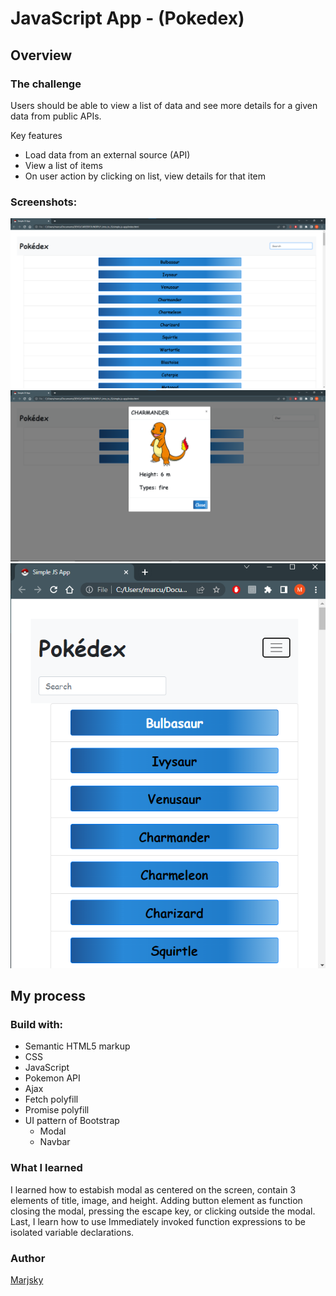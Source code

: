 # JavaScript App - (Pokedex)


## Overview
### The challenge
Users should be able to view a list of data and see more details for a given data from public APIs.

Key features
- Load data from an external source (API)
- View a list of items
- On user action by clicking on list, view details for that item

### Screenshots:
![This is an image of screenshot](screenshotA-2022-06-25.png)
![This is an image of screenshot](screenshotB-2022-06-25.png)
![This is an image of screenshot](screenshotC-2022-06-25.png)

## My process
### Build with:
* Semantic HTML5 markup
* CSS
* JavaScript
* Pokemon API
* Ajax
* Fetch polyfill
* Promise polyfill
* UI pattern of Bootstrap
    * Modal 
    * Navbar 


### What I learned 
I learned how to estabish modal as centered on the screen, contain 3 elements of title, image, and height. Adding button element as function closing the modal, pressing the escape key, or clicking outside the modal. Last, I learn how to use Immediately invoked function expressions to be isolated variable declarations. 

### Author
[Marjsky](https://github.com/Marjsky)
